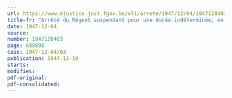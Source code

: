 ```yaml
---
url: https://www.ejustice.just.fgov.be/eli/arrete/1947/12/04/1947120403/justel
title-fr: "Arrêté du Régent suspendant pour une durée indéterminée, en ce qui concerne les produits repris sous le n° 1191 h du tarif des douanes, l'application des dispositions de l'arrêté royal du 4 novembre 1935, relatif à l'indication du pays de fabrication de certains produits"
date: 1947-12-04
source:
number: 1947120403
page: 888888
case: 1947-12-04/03
publication: 1947-12-19
starts:
modifies:
pdf-original:
pdf-consolidated:
---
```


